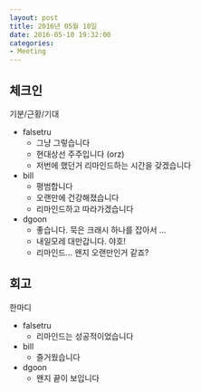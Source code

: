 ```yaml
---
layout: post
title: 2016년 05월 10일
date: 2016-05-10 19:32:00
categories:
- Meeting
---
```


## 체크인

기분/근황/기대

* falsetru
    * 그냥 그렇습니다
    * 현대상선 주주입니다 (orz)
    * 저번에 했던거 리마인드하는 시간을 갖겠습니다
* bill
    * 평범합니다
    * 오랜만에 건강해졌습니다
    * 리마인드하고 따라가겠습니다
* dgoon
    * 좋습니다. 묵은 크래시 하나를 잡아서 ...
    * 내일모레 대만갑니다. 야호!
    * 리마인드... 왠지 오랜만인거 같죠?

## 회고

한마디

* falsetru
    * 리마인드는 성공적이었습니다
* bill
    * 즐거웠습니다
* dgoon
    * 왠지 끝이 보입니다
